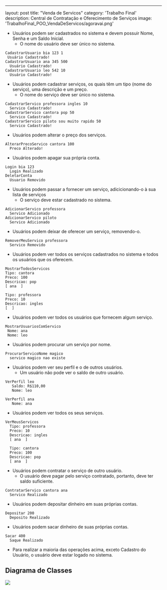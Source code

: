---
layout: post
title:  "Venda de Servicos"
category: 'Trabalho Final'
description: Central de Contratação e Oferecimento de Serviços
image: 'TrabalhoFinal_POO_VendaDeServicos/agoravai.png'

- Usuários podem ser cadastrados no sistema e devem possuir Nome, Senha e um Saldo Inicial.
    - O nome do usuário deve ser único no sistema. 
```
CadastrarUsuario bia 123 1
 Usuário Cadastrado!
CadastrarUsuario ana 345 500
  Usuário Cadastrado!
CadastrarUsuario leo 542 10
  Usuário Cadastrado!
```
- Usuários podem cadastrar serviços, os quais têm um tipo (nome do serviço), uma descrição e um preço.
    - O nome do serviço deve ser único no sistema.
```
CadastrarServico professora ingles 10
  Servico Cadastrado!
CadastrarServico cantora pop 50
  Servico Cadastrado!
CadastrarServico piloto sou muito rapido 50
  Servico Cadastrado!
```
- Usuários podem alterar o preço dos serviços.
```
AlterarPrecoServico cantora 100
  Preco Alterado!
```
- Usuários podem apagar sua própria conta.
```
Login bia 123
  Login Realizado
DeletarConta
  Usuario Removido
```
- Usuários podem passar a fornecer um serviço, adicicionando-o à sua lista de serviços
    -   O serviço deve estar cadastrado no sistema. 
```
AdicionarServico professora
  Servico Adicionado
AdicionarServico piloto
  Servico Adicionado
```
-   Usuários podem deixar de oferecer um serviço, removendo-o.
```
RemoverMeuServico professora
  Servico Removido
```
-   Usuários podem ver todos os serviços cadastrados no sistema e todos os usuários que os oferecem.
```
MostrarTodosServicos
Tipo: cantora
Preco: 100
Descricao: pop
[ ana  ]

Tipo: professora
Preco: 10
Descricao: ingles
[  ]
```
- Usuários podem ver todos os usuários que fornecem algum serviço.
```
MostrarUsuariosComServico
 Nome: ana
 Nome: leo
```
- Usuários podem procurar um serviço por nome.
```
ProcurarServicoNome magico
  servico magico nao existe
```
- Usuários podem ver seu perfil e o de outros usuários. 
    -   Um usuário não pode ver o saldo de outro usuário. 
```
VerPerfil leo
   Saldo: R$110,00
   Nome: leo
   
VerPerfil ana
   Nome: ana
```
- Usuários podem ver todos os seus serviços.
```
VerMeusServicos
  Tipo: professora
  Preco: 10
  Descricao: ingles
  [ ana  ]
  
  Tipo: cantora
  Preco: 100
  Descricao: pop
  [ ana  ]
```
- Usuários podem contratar o serviço de outro usuário.
    - O usuário deve pagar pelo serviço contratado, portanto, deve ter saldo suficiente.
```
ContratarServico cantora ana
  Servico Realizado
```
-   Usuários podem depositar dinheiro em suas próprias contas.
```
Depositar 200
  Deposito Realizado
```
-   Usuários podem sacar dinheiro de suas próprias contas.
```
Sacar 400
  Saque Realizado
```
-   Para realizar a maioria das operações acima, exceto Cadastro do Usuário, o usuário deve estar logado no sistema.

## Diagrama de Classes

![](TrabalhoFinal_POO_VendaDeServicos/agoravai.png)


